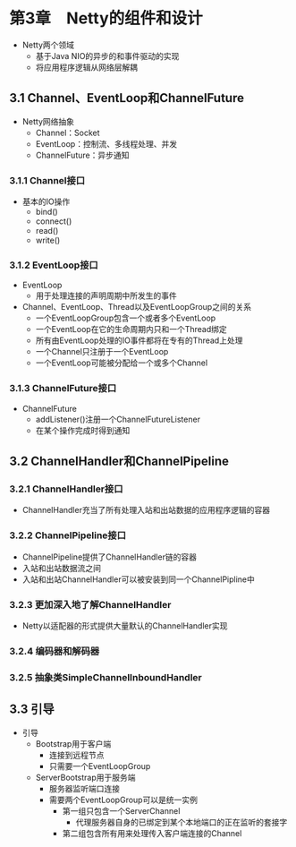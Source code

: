 
# 第3章　Netty的组件和设计

* Netty两个领域
  * 基于Java NIO的异步的和事件驱动的实现
  * 将应用程序逻辑从网络层解耦

## 3.1  Channel、EventLoop和ChannelFuture

* Netty网络抽象
  * Channel：Socket
  * EventLoop：控制流、多线程处理、并发
  * ChannelFuture：异步通知

### 3.1.1  Channel接口

* 基本的IO操作
  * bind()
  * connect()
  * read()
  * write()

### 3.1.2  EventLoop接口

* EventLoop
  * 用于处理连接的声明周期中所发生的事件
* Channel、EventLoop、Thread以及EventLoopGroup之间的关系
  * 一个EventLoopGroup包含一个或者多个EventLoop
  * 一个EventLoop在它的生命周期内只和一个Thread绑定
  * 所有由EventLoop处理的IO事件都将在专有的Thread上处理
  * 一个Channel只注册于一个EventLoop
  * 一个EventLoop可能被分配给一个或多个Channel

### 3.1.3  ChannelFuture接口

* ChannelFuture
  * addListener()注册一个ChannelFutureListener
  * 在某个操作完成时得到通知

## 3.2  ChannelHandler和ChannelPipeline

### 3.2.1  ChannelHandler接口

* ChannelHandler充当了所有处理入站和出站数据的应用程序逻辑的容器

### 3.2.2  ChannelPipeline接口

* ChannelPipeline提供了ChannelHandler链的容器
* 入站和出站数据流之间
* 入站和出站ChannelHandler可以被安装到同一个ChannelPipline中

### 3.2.3  更加深入地了解ChannelHandler

* Netty以适配器的形式提供大量默认的ChannelHandler实现

### 3.2.4  编码器和解码器

### 3.2.5  抽象类SimpleChannelInboundHandler

## 3.3  引导

* 引导
  * Bootstrap用于客户端
    * 连接到远程节点
    * 只需要一个EventLoopGroup
  * ServerBootstrap用于服务端
    * 服务器监听端口连接
    * 需要两个EventLoopGroup可以是统一实例
      * 第一组只包含一个ServerChannel
        * 代理服务器自身的已绑定到某个本地端口的正在监听的套接字
      * 第二组包含所有用来处理传入客户端连接的Channel

